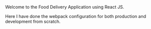 Welcome to the Food Delivery Application using React JS.

Here I have done the webpack configuration for both production and development from scratch.



